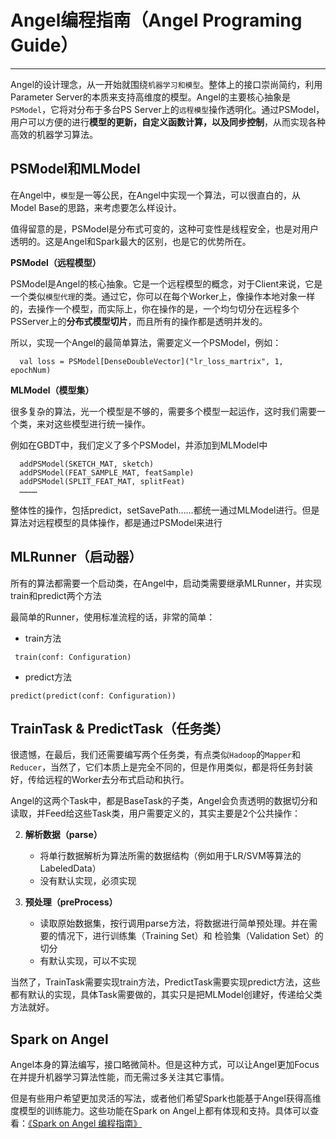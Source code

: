 # Angel编程指南（Angel Programing Guide）

---

Angel的设计理念，从一开始就围绕`机器学习和模型`。整体上的接口崇尚简约，利用Parameter Server的本质来支持高维度的模型。Angel的主要核心抽象是`PSModel`，它将对分布于多台PS Server上的`远程模型`操作透明化。通过PSModel，用户可以方便的进行**模型的更新，自定义函数计算，以及同步控制**，从而实现各种高效的机器学习算法。


## **PSModel**和**MLModel**  

在Angel中，`模型`是一等公民，在Angel中实现一个算法，可以很直白的，从Model Base的思路，来考虑要怎么样设计。

值得留意的是，PSModel是分布式可变的，这种可变性是线程安全，也是对用户透明的。这是Angel和Spark最大的区别，也是它的优势所在。


**PSModel（远程模型）**

PSModel是Angel的核心抽象。它是一个远程模型的概念，对于Client来说，它是一个类似`模型代理`的类。通过它，你可以在每个Worker上，像操作本地对象一样的，去操作一个模型，而实际上，你在操作的是，一个均匀切分在远程多个PSServer上的**分布式模型切片**，而且所有的操作都是透明并发的。

所以，实现一个Angel的最简单算法，需要定义一个PSModel，例如：

```
  val loss = PSModel[DenseDoubleVector]("lr_loss_martrix", 1, epochNum)
```


**MLModel（模型集）**

很多复杂的算法，光一个模型是不够的，需要多个模型一起运作，这时我们需要一个类，来对这些模型进行统一操作。

例如在GBDT中，我们定义了多个PSModel，并添加到MLModel中

```
  addPSModel(SKETCH_MAT, sketch)
  addPSModel(FEAT_SAMPLE_MAT, featSample)
  addPSModel(SPLIT_FEAT_MAT, splitFeat)
  …………

```

整体性的操作，包括predict，setSavePath……都统一通过MLModel进行。但是算法对远程模型的具体操作，都是通过PSModel来进行
   
## **MLRunner（启动器）**

所有的算法都需要一个启动类，在Angel中，启动类需要继承MLRunner，并实现train和predict两个方法

最简单的Runner，使用标准流程的话，非常的简单：

* train方法

```
 train(conf: Configuration)
```

* predict方法
	
```
predict(predict(conf: Configuration))
```

## **TrainTask & PredictTask（任务类）**

很遗憾，在最后，我们还需要编写两个任务类，有点类似`Hadoop`的`Mapper`和`Reducer`，当然了，它们本质上是完全不同的，但是作用类似，都是将任务封装好，传给远程的Worker去分布式启动和执行。

Angel的这两个Task中，都是BaseTask的子类，Angel会负责透明的数据切分和读取，并Feed给这些Task类，用户需要定义的，其实主要是2个公共操作：

2. **解析数据（parse）**
	* 将单行数据解析为算法所需的数据结构（例如用于LR/SVM等算法的LabeledData）
	* 没有默认实现，必须实现

3. **预处理（preProcess）**
	* 读取原始数据集，按行调用parse方法，将数据进行简单预处理。并在需要的情况下，进行训练集（Training Set）和 检验集（Validation Set）的切分
	* 有默认实现，可以不实现

当然了，TrainTask需要实现train方法，PredictTask需要实现predict方法，这些都有默认的实现，具体Task需要做的，其实只是把MLModel创建好，传递给父类方法就好。


## Spark on Angel

Angel本身的算法编写，接口略微简朴。但是这种方式，可以让Angel更加Focus在并提升机器学习算法性能，而无需过多关注其它事情。

但是有些用户希望更加灵活的写法，或者他们希望Spark也能基于Angel获得高维度模型的训练能力。这些功能在Spark on Angel上都有体现和支持。具体可以查看：[《Spark on Angel 编程指南》]()




